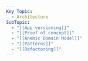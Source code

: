 ```yaml
---
Key Topic:
  - Architecture
SubTopic:
  - "[[App versioning]]"
  - "[[Proof of concept]]"
  - "[[Anemic Domain Model]]"
  - "[[Patterns]]"
  - "[[Refactoring]]"
---
```

